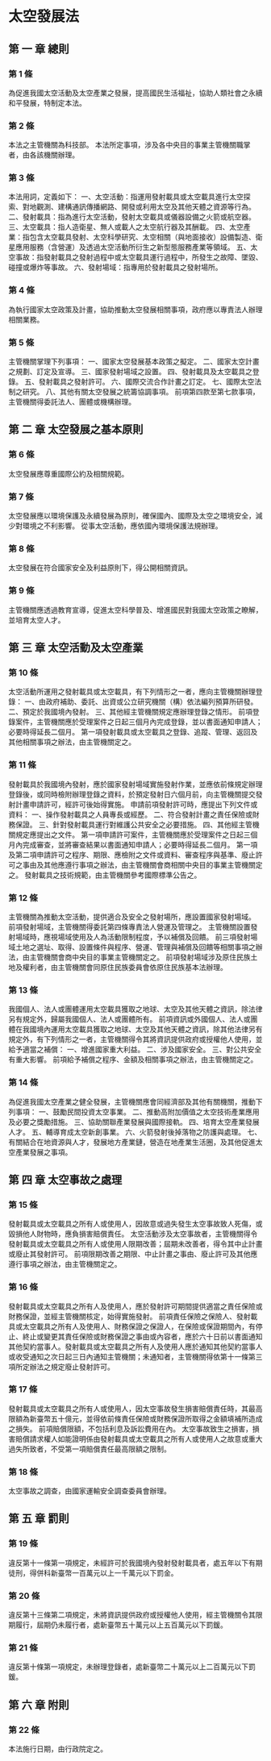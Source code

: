 # 太空發展法

##    第 一 章 總則

### 第 1 條

為促進我國太空活動及太空產業之發展，提高國民生活福祉，協助人類社會之永續和平發展，特制定本法。

### 第 2 條

本法之主管機關為科技部。
本法所定事項，涉及各中央目的事業主管機關職掌者，由各該機關辦理。

### 第 3 條

本法用詞，定義如下：
一、太空活動：指運用發射載具或太空載具進行太空探索、對地觀測、建構通訊傳播網路、開發或利用太空及其他天體之資源等行為。
二、發射載具：指為進行太空活動，發射太空載具或儀器設備之火箭或航空器。
三、太空載具：指人造衛星、無人或載人之太空航行器及其酬載。
四、太空產業：指包含太空載具發射、太空科學研究、太空相關（與地面接收）設備製造、衛星應用服務（含營運）及透過太空活動所衍生之新型態服務產業等領域。
五、太空事故：指發射載具之發射過程中或太空載具運行過程中，所發生之故障、墜毀、碰撞或爆炸等事故。
六、發射場域：指專用於發射載具之發射場所。

### 第 4 條

為執行國家太空政策及計畫，協助推動太空發展相關事項，政府應以專責法人辦理相關業務。

### 第 5 條

主管機關掌理下列事項：
一、國家太空發展基本政策之擬定。
二、國家太空計畫之規劃、訂定及宣導。
三、國家發射場域之設置。
四、發射載具及太空載具之登錄。
五、發射載具之發射許可。
六、國際交流合作計畫之訂定。
七、國際太空法制之研究。
八、其他有關太空發展之統籌協調事項。
前項第四款至第七款事項，主管機關得委託法人、團體或機構辦理。

##    第 二 章 太空發展之基本原則

### 第 6 條

太空發展應尊重國際公約及相關規範。

### 第 7 條

太空發展應以環境保護及永續發展為原則，確保國內、國際及太空之環境安全，減少對環境之不利影響。
從事太空活動，應依國內環境保護法規辦理。

### 第 8 條

太空發展在符合國家安全及利益原則下，得公開相關資訊。

### 第 9 條

主管機關應透過教育宣導，促進太空科學普及、增進國民對我國太空政策之瞭解，並培育太空人才。

##    第 三 章 太空活動及太空產業

### 第 10 條

太空活動所運用之發射載具或太空載具，有下列情形之一者，應向主管機關辦理登錄：
一、由政府補助、委託、出資或公立研究機關（構）依法編列預算所研發。
二、預定於我國境內發射。
三、其他經主管機關規定應辦理登錄之情形。
前項登錄案件，主管機關應於受理案件之日起三個月內完成登錄，並以書面通知申請人；必要時得延長二個月。
第一項發射載具或太空載具之登錄、追蹤、管理、返回及其他相關事項之辦法，由主管機關定之。

### 第 11 條

發射載具於我國境內發射，應於國家發射場域實施發射作業，並應依前條規定辦理登錄後，或同時檢附辦理登錄之資料，於預定發射日六個月前，向主管機關提交發射計畫申請許可，經許可後始得實施。
申請前項發射許可時，應提出下列文件或資料：
一、操作發射載具之人員專長或經歷。
二、符合發射計畫之責任保險或財務保證。
三、針對發射載具運行對維護公共安全之必要措施。
四、其他經主管機關規定應提出之文件。
第一項申請許可案件，主管機關應於受理案件之日起三個月內完成審查，並將審查結果以書面通知申請人；必要時得延長二個月。
第一項及第二項申請許可之程序、期限、應檢附之文件或資料、審查程序與基準、廢止許可之事由及其他應遵行事項之辦法，由主管機關會商相關中央目的事業主管機關定之。
發射載具之技術規範，由主管機關參考國際標準公告之。

### 第 12 條

主管機關為推動太空活動，提供適合及安全之發射場所，應設置國家發射場域。
前項發射場域，主管機關得委託第四條專責法人營運及管理之。
主管機關設置發射場域時，應視場域使用及人為活動限制程度，予以補償及回饋。
前三項發射場域土地之選址、取得、設置條件與程序、營運、管理與補償及回饋等相關事項之辦法，由主管機關會商中央目的事業主管機關定之。
前項發射場域涉及原住民族土地及權利者，由主管機關會同原住民族委員會依原住民族基本法辦理。

### 第 13 條

我國個人、法人或團體運用太空載具獲取之地球、太空及其他天體之資訊，除法律另有規定外，歸屬我國個人、法人或團體所有。
前項資訊或外國個人、法人或團體在我國境內運用太空載具獲取之地球、太空及其他天體之資訊，除其他法律另有規定外，有下列情形之一者，主管機關得令其將資訊提供政府或授權他人使用，並給予適當之補償：
一、增進國家重大利益。
二、涉及國家安全。
三、對公共安全有重大影響。
前項給予補償之程序、金額及相關事項之辦法，由主管機關定之。

### 第 14 條

為促進我國太空產業之健全發展，主管機關應會同經濟部及其他有關機關，推動下列事項：
一、鼓勵民間投資太空事業。
二、推動高附加價值之太空技術產業應用及必要之獎勵措施。
三、協助關聯產業發展與國際接軌。
四、培育太空產業發展人才。
五、輔導育成太空新創事業。
六、火箭發射後掉落物之防護與處理。
七、有關結合在地資源與人才，發展地方產業鏈，營造在地產業生活圈，及其他促進太空產業發展之事項。

##    第 四 章 太空事故之處理

### 第 15 條

發射載具或太空載具之所有人或使用人，因故意或過失發生太空事故致人死傷，或毀損他人財物時，應負損害賠償責任。
太空活動涉及太空事故者，主管機關得令發射載具或太空載具之所有人或使用人限期改善；屆期未改善者，得令其中止計畫或廢止其發射許可。
前項限期改善之期限、中止計畫之事由、廢止許可及其他應遵行事項之辦法，由主管機關定之。

### 第 16 條

發射載具或太空載具之所有人及使用人，應於發射許可期間提供適當之責任保險或財務保證，並經主管機關核定，始得實施發射。
前項責任保險之保險人、發射載具或太空載具之所有人及使用人、財務保證之保證人，在保險或保證期間內，有停止、終止或變更其責任保險或財務保證之事由或內容者，應於六十日前以書面通知其他契約當事人。發射載具或太空載具之所有人及使用人應於通知其他契約當事人或收受通知之次日起三日內通知主管機關；未通知者，主管機關得依第十一條第三項所定辦法之規定廢止發射許可。

### 第 17 條

發射載具或太空載具之所有人或使用人，因太空事故發生損害賠償責任時，其最高限額為新臺幣五十億元，並得依前條責任保險或財務保證所取得之金額填補所造成之損失。
前項賠償限額，不包括利息及訴訟費用在內。
太空事故致生之損害，損害賠償請求權人如能證明係由發射載具或太空載具之所有人或使用人之故意或重大過失所致者，不受第一項賠償責任最高限額之限制。

### 第 18 條

太空事故之調查，由國家運輸安全調查委員會辦理。

##    第 五 章 罰則

### 第 19 條

違反第十一條第一項規定，未經許可於我國境內發射發射載具者，處五年以下有期徒刑，得併科新臺幣一百萬元以上一千萬元以下罰金。

### 第 20 條

違反第十三條第二項規定，未將資訊提供政府或授權他人使用，經主管機關令其限期履行，屆期仍未履行者，處新臺幣五十萬元以上五百萬元以下罰鍰。

### 第 21 條

違反第十條第一項規定，未辦理登錄者，處新臺幣二十萬元以上二百萬元以下罰鍰。

##    第 六 章 附則

### 第 22 條

本法施行日期，由行政院定之。

